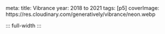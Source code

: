 <route lang="yaml">
meta:
  title: Vibrance
  year: 2018 to 2021
  tags: [p5]
  coverImage: https://res.cloudinary.com/generatively/vibrance/neon.webp
</route>

::: full-width
<ImageGallery :images="[
  'https://res.cloudinary.com/generatively/vibrance/droplet.webp',
  'https://res.cloudinary.com/generatively/vibrance/meteor.webp',
  'https://res.cloudinary.com/generatively/vibrance/twin_i.webp',
  'https://res.cloudinary.com/generatively/vibrance/twin_ii.webp',
  'https://res.cloudinary.com/generatively/vibrance/twin_iii.webp',
  'https://res.cloudinary.com/generatively/vibrance/portal.webp',
  'https://res.cloudinary.com/generatively/vibrance/wave.webp',
  'https://res.cloudinary.com/generatively/vibrance/default.webp',
  'https://res.cloudinary.com/generatively/vibrance/zoom.webp',
  'https://res.cloudinary.com/generatively/vibrance/net.webp',
  'https://res.cloudinary.com/generatively/vibrance/neon.webp',
  'https://res.cloudinary.com/generatively/vibrance/rose.webp',
  'https://res.cloudinary.com/generatively/vibrance/abstraction.webp',
  'https://res.cloudinary.com/generatively/vibrance/dotdotdot.webp',
  'https://res.cloudinary.com/generatively/vibrance/default_from_image.webp',
]" />
:::
